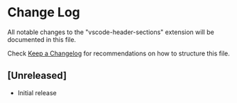 # Change Log

All notable changes to the "vscode-header-sections" extension will be documented in this file.

Check [Keep a Changelog](http://keepachangelog.com/) for recommendations on how to structure this file.

## [Unreleased]

- Initial release